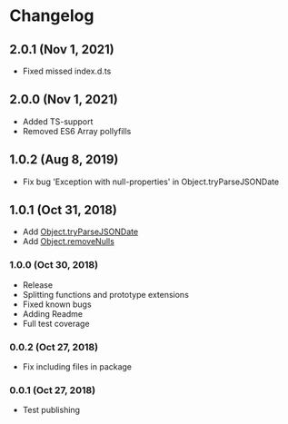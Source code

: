 # Changelog

## 2.0.1 (Nov 1, 2021)

- Fixed missed index.d.ts

## 2.0.0 (Nov 1, 2021)

- Added TS-support
- Removed ES6 Array pollyfills

## 1.0.2 (Aug 8, 2019)

- Fix bug 'Exception with null-properties' in Object.tryParseJSONDate

## 1.0.1 (Oct 31, 2018)

- Add [Object.tryParseJSONDate](https://github.com/Yegorich555/ytech-js-extensions#object)
- Add [Object.removeNulls](https://github.com/Yegorich555/ytech-js-extensions#objectremovenulls)

### 1.0.0 (Oct 30, 2018)

- Release
- Splitting functions and prototype extensions
- Fixed known bugs
- Adding Readme
- Full test coverage

### 0.0.2 (Oct 27, 2018)

- Fix including files in package

### 0.0.1 (Oct 27, 2018)

- Test publishing

